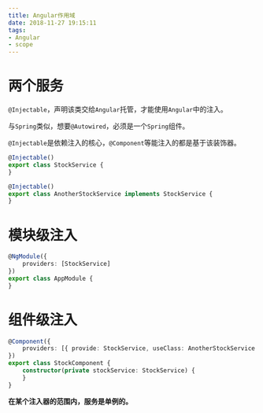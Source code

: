 ```yaml
---
title: Angular作用域
date: 2018-11-27 19:15:11
tags:
- Angular
- scope
---
```


# 两个服务

`@Injectable`，声明该类交给`Angular`托管，才能使用`Angular`中的注入。

与`Spring`类似，想要`@Autowired`，必须是一个`Spring`组件。

<!-- more -->

`@Injectable`是依赖注入的核心，`@Component`等能注入的都是基于该装饰器。

```typescript
@Injectable()
export class StockService {
}

@Injectable()
export class AnotherStockService implements StockService {
}
```

# 模块级注入

```typescript
@NgModule({
    providers: [StockService]
})
export class AppModule {
}
```

# 组件级注入

```typescript
@Component({
    providers: [{ provide: StockService, useClass: AnotherStockService }]
})
export class StockComponent {
    constructor(private stockService: StockService) {
    }
}
```

**在某个注入器的范围内，服务是单例的。**
